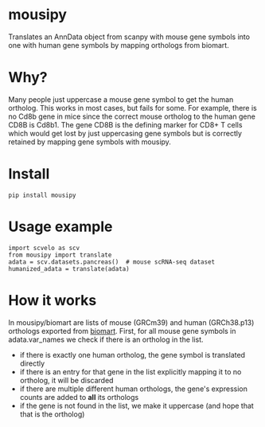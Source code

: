 # mousipy
Translates an AnnData object from scanpy with mouse gene symbols into one with human gene symbols by mapping orthologs from biomart.

# Why?
Many people just uppercase a mouse gene symbol to get the human ortholog. This works in most cases, but fails for some.
For example, there is no Cd8b gene in mice since the correct mouse ortholog to the human gene CD8B is Cd8b1. The gene CD8B is the defining marker for CD8+ T cells
which would get lost by just uppercasing gene symbols but is correctly retained by mapping gene symbols with mousipy.

# Install
`pip install mousipy`

# Usage example
```
import scvelo as scv
from mousipy import translate
adata = scv.datasets.pancreas()  # mouse scRNA-seq dataset
humanized_adata = translate(adata)
```

# How it works
In mousipy/biomart are lists of mouse (GRCm39) and human (GRCh38.p13) orthologs exported from [biomart](https://www.ensembl.org/biomart/).
First, for all mouse gene symbols in adata.var_names we check if there is an ortholog in the list.
- if there is exactly one human ortholog, the gene symbol is translated directly
- if there is an entry for that gene in the list explicitly mapping it to no ortholog, it will be discarded
- if there are multiple different human orthologs, the gene's expression counts are added to **all** its orthologs
- if the gene is not found in the list, we make it uppercase (and hope that that is the ortholog)
